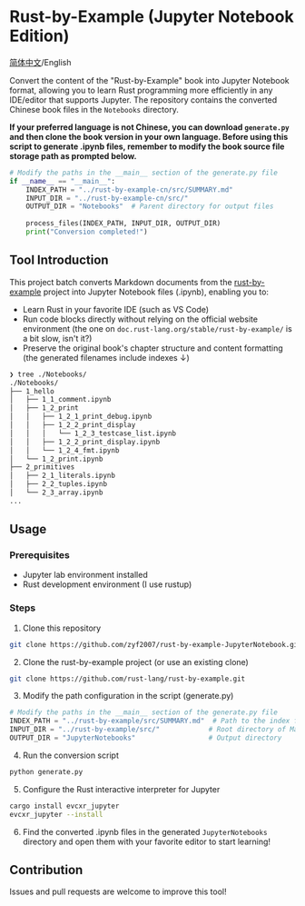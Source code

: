 # Rust-by-Example (Jupyter Notebook Edition)
[简体中文](README.md)/English  

Convert the content of the "Rust-by-Example" book into Jupyter Notebook format, allowing you to learn Rust programming more efficiently in any IDE/editor that supports Jupyter. The repository contains the converted Chinese book files in the `Notebooks` directory.

**If your preferred language is not Chinese, you can download `generate.py` and then clone the book version in your own language. Before using this script to generate .ipynb files, remember to modify the book source file storage path as prompted below.**
```python
# Modify the paths in the __main__ section of the generate.py file
if __name__ == "__main__":
    INDEX_PATH = "../rust-by-example-cn/src/SUMMARY.md"
    INPUT_DIR = "../rust-by-example-cn/src/"
    OUTPUT_DIR = "Notebooks"  # Parent directory for output files
    
    process_files(INDEX_PATH, INPUT_DIR, OUTPUT_DIR)
    print("Conversion completed!")
```

## Tool Introduction

This project batch converts Markdown documents from the [rust-by-example](https://github.com/rust-lang/rust-by-example) project into Jupyter Notebook files (.ipynb), enabling you to:

- Learn Rust in your favorite IDE (such as VS Code)
- Run code blocks directly without relying on the official website environment (the one on `doc.rust-lang.org/stable/rust-by-example/` is a bit slow, isn't it?)
- Preserve the original book's chapter structure and content formatting (the generated filenames include indexes ↓)

```bash
❯ tree ./Notebooks/
./Notebooks/
├── 1_hello
│   ├── 1_1_comment.ipynb
│   ├── 1_2_print
│   │   ├── 1_2_1_print_debug.ipynb
│   │   ├── 1_2_2_print_display
│   │   │   └── 1_2_3_testcase_list.ipynb
│   │   ├── 1_2_2_print_display.ipynb
│   │   └── 1_2_4_fmt.ipynb
│   └── 1_2_print.ipynb
├── 2_primitives
│   ├── 2_1_literals.ipynb
│   ├── 2_2_tuples.ipynb
│   └── 2_3_array.ipynb
...
```


## Usage

### Prerequisites

- Jupyter lab environment installed
- Rust development environment (I use rustup)

### Steps

1. Clone this repository

```bash
git clone https://github.com/zyf2007/rust-by-example-JupyterNotebook.git
```

2. Clone the rust-by-example project (or use an existing clone)

```bash
git clone https://github.com/rust-lang/rust-by-example.git
```

3. Modify the path configuration in the script (generate.py)

```python
# Modify the paths in the __main__ section of the generate.py file
INDEX_PATH = "../rust-by-example/src/SUMMARY.md"  # Path to the index file
INPUT_DIR = "../rust-by-example/src/"            # Root directory of Markdown files
OUTPUT_DIR = "JupyterNotebooks"                  # Output directory
```

4. Run the conversion script

```bash
python generate.py
```

5. Configure the Rust interactive interpreter for Jupyter
```bash
cargo install evcxr_jupyter
evcxr_jupyter --install
```

6. Find the converted .ipynb files in the generated `JupyterNotebooks` directory and open them with your favorite editor to start learning!


## Contribution

Issues and pull requests are welcome to improve this tool!